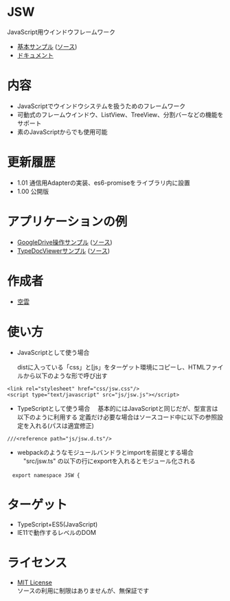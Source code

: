 # JSW
JavaScript用ウインドウフレームワーク
 - [基本サンプル](https://javascript-windowframework.github.io/JSW/Samples/) ([ソース](https://github.com/JavaScript-WindowFramework/JSW))
 - [ドキュメント](https://javascript-windowframework.github.io/TypeDocViewer/)

# 内容
- JavaScriptでウインドウシステムを扱うためのフレームワーク
- 可動式のフレームウインドウ、ListView、TreeView、分割バーなどの機能をサポート
- 素のJavaScriptからでも使用可能

# 更新履歴
- 1.01 通信用Adapterの実装、es6-promiseをライブラリ内に設置
- 1.00 公開版

# アプリケーションの例
- [GoogleDrive操作サンプル](https://gdriveexplorer.github.croud.jp/) ([ソース](https://github.com/JavaScript-WindowFramework/GDriveExplorer))
- [TypeDocViewerサンプル](https://javascript-windowframework.github.io/TypeDocViewer/) ([ソース](https://github.com/JavaScript-WindowFramework/TypeDocViewer))

# 作成者
- [空雲](https://croud.jp/)

# 使い方
- JavaScriptとして使う場合

	distに入っている「css」と[js」をターゲット環境にコピーし、HTMLファイルから以下のような形で呼び出す

```
<link rel="stylesheet" href="css/jsw.css"/>
<script type="text/javascript" src="js/jsw.js"></script>
```


- TypeScriptとして使う場合
　基本的にはJavaScriptと同じだが、型宣言は以下のように利用する
	定義だけ必要な場合はソースコード中に以下の参照設定を入れる(パスは適宜修正)

```
///<reference path="js/jsw.d.ts"/>
```

- webpackのようなモジュールバンドラとimportを前提とする場合
　"src/jsw.ts" の以下の行にexportを入れるとモジュール化される 
```
　export namespace JSW {
```

# ターゲット
- TypeScript+ES5(JavaScript)
- IE11で動作するレベルのDOM

# ライセンス
- [MIT License](https://opensource.org/licenses/mit-license.php)  
ソースの利用に制限はありませんが、無保証です

